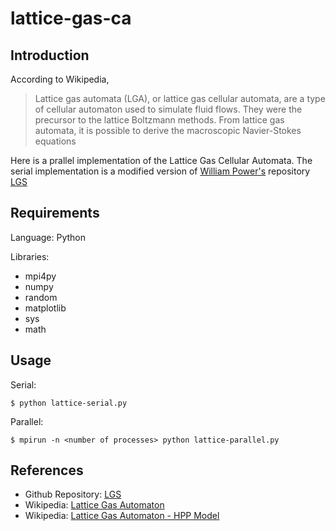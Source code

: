 # lattice-gas-ca

Introduction
------------
According to Wikipedia,
> Lattice gas automata (LGA), or lattice gas cellular automata, are a type of cellular automaton used to simulate fluid flows. They were the precursor to the lattice Boltzmann methods. From lattice gas automata, it is possible to derive the macroscopic Navier-Stokes equations

Here is a prallel implementation of the Lattice Gas Cellular Automata. The serial implementation is a modified version of [William Power's](https://github.com/wpower12) repository [LGS](https://github.com/wpower12/LGS) 

Requirements
------------
Language: Python

Libraries: 
* mpi4py
* numpy
* random 
* matplotlib
* sys
* math

Usage
-----
Serial:
```
$ python lattice-serial.py
```
Parallel:
```
$ mpirun -n <number of processes> python lattice-parallel.py
```

References
----------
* Github Repository: [LGS](https://github.com/wpower12/LGS)
* Wikipedia: [Lattice Gas Automaton](https://en.wikipedia.org/wiki/Lattice_gas_automaton)
* Wikipedia: [Lattice Gas Automaton - HPP Model](https://en.wikipedia.org/wiki/HPP_model)
